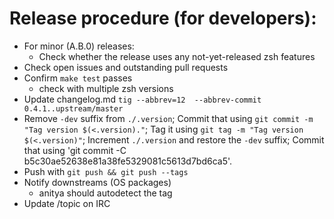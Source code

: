 # Release procedure (for developers):

- For minor (A.B.0) releases:
  - Check whether the release uses any not-yet-released zsh features
- Check open issues and outstanding pull requests
- Confirm `make test` passes
  - check with multiple zsh versions
- Update changelog.md
  `tig --abbrev=12  --abbrev-commit 0.4.1..upstream/master`
- Remove `-dev` suffix from `./.version`;
  Commit that using `git commit -m "Tag version $(<.version)."`;
  Tag it using `git tag -m "Tag version $(<.version)"`;
  Increment `./.version` and restore the `-dev` suffix;
  Commit that using 'git commit -C b5c30ae52638e81a38fe5329081c5613d7bd6ca5'.
- Push with `git push && git push --tags`
- Notify downstreams (OS packages)
  - anitya should autodetect the tag
- Update /topic on IRC
